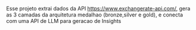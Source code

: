Esse projeto extrai dados da API  https://www.exchangerate-api.com/, gera as 3 camadas da arquitetura medalhao (bronze,silver e gold), e conecta com uma API de LLM para geracao de Insights